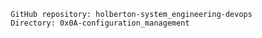                  GitHub repository: holberton-system_engineering-devops
                 Directory: 0x0A-configuration_management